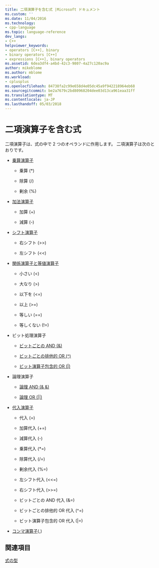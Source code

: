 ```yaml
---
title: 二項演算子を含む式 |Microsoft ドキュメント
ms.custom: ''
ms.date: 11/04/2016
ms.technology:
- cpp-language
ms.topic: language-reference
dev_langs:
- C++
helpviewer_keywords:
- operators [C++], binary
- binary operators [C++]
- expressions [C++], binary operators
ms.assetid: 6dea3df4-a4bd-42c3-9807-4a27c120ac9a
author: mikeblome
ms.author: mblome
ms.workload:
- cplusplus
ms.openlocfilehash: 84738fa2c99e658d4e05dc45a9f942218964eb68
ms.sourcegitcommit: be2a7679c2bd80968204dee03d13ca961eaa31ff
ms.translationtype: MT
ms.contentlocale: ja-JP
ms.lasthandoff: 05/03/2018
---
```

# <a name="expressions-with-binary-operators"></a>二項演算子を含む式
二項演算子は、式の中で 2 つのオペランドに作用します。 二項演算子は次のとおりです。  
  
-   [乗算演算子](../cpp/multiplicative-operators-and-the-modulus-operator.md)  
  
    -   乗算 (*)  
  
    -   除算 (/)  
  
    -   剰余 (%)  
  
-   [加法演算子](../cpp/additive-operators-plus-and.md)  
  
    -   加算 (+)  
  
    -   減算 (-)  
  
-   [シフト演算子](../cpp/left-shift-and-right-shift-operators-input-and-output.md)  
  
    -   右シフト (>>)  
  
    -   左シフト (<<)  
  
-   [関係演算子と等値演算子](../cpp/relational-operators-equal-and-equal.md)  
  
    -   小さい (\<)  
  
    -   大なり (>)  
  
    -   以下を (\<=)  
  
    -   以上 (>=)  
  
    -   等しい (==)  
  
    -   等しくない (!=)  
  
-   ビット処理演算子  
  
    -   [ビットごとの AND (&)](../cpp/bitwise-and-operator-amp.md)  
  
    -   [ビットごとの排他的 OR (^)](../cpp/bitwise-exclusive-or-operator-hat.md)  
  
    -   [ビット演算子包含的 OR (&#124;)](../cpp/bitwise-inclusive-or-operator-pipe.md)  
  
-   論理演算子  
  
    -   [論理 AND (& &)](../cpp/logical-and-operator-amp-amp.md)  
  
    -   [論理 OR (&#124;&#124;)](../cpp/logical-or-operator-pipe-pipe.md)  
  
-   [代入演算子](../cpp/assignment-operators.md)  
  
    -   代入 (=)  
  
    -   加算代入 (+=)  
  
    -   減算代入 (-)  
  
    -   乗算代入 (*=)  
  
    -   除算代入 (/=)  
  
    -   剰余代入 (%=)  
  
    -   左シフト代入 (<\<=)  
  
    -   右シフト代入 (>>=)  
  
    -   ビットごとの AND 代入 (&=)  
  
    -   ビットごとの排他的 OR 代入 (^=)  
  
    -   ビット演算子包含的 OR 代入 (&#124;=)  
  
-   [コンマ演算子](../cpp/comma-operator.md)(,)  
  
## <a name="see-also"></a>関連項目  
 [式の型](../cpp/types-of-expressions.md)